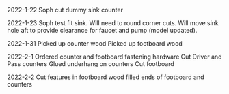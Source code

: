 2022-1-22
Soph cut dummy sink counter

2022-1-23
Soph test fit sink.  Will need to round corner cuts.  Will move sink hole aft to provide clearance for faucet and pump (model updated).

2022-1-31
Picked up counter wood
Picked up footboard wood

2022-2-1
Ordered counter and footboard fastening hardware
Cut Driver and Pass counters
Glued underhang on counters
Cut footboard

2022-2-2
Cut features in footboard
wood filled ends of footboard and counters
